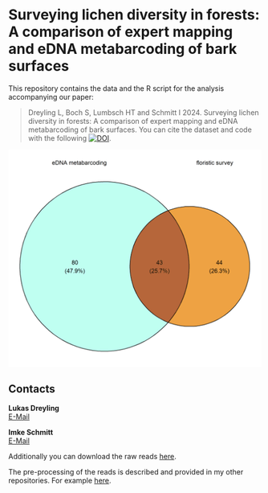 # Surveying lichen diversity in forests: A comparison of expert mapping and eDNA metabarcoding of bark surfaces 
 
This repository contains the data and the R script for the analysis accompanying our paper: 

> Dreyling L, Boch S, Lumbsch HT and Schmitt I 2024. Surveying lichen diversity in forests: A comparison of expert mapping and eDNA metabarcoding of bark surfaces.
> You can cite the dataset and code with the following [![DOI](https://zenodo.org/badge/665109676.svg)](https://zenodo.org/doi/10.5281/zenodo.11489370).

![Comparison of eDNA metabarcoding to floristic survey.](https://github.com/LukDrey/eDNA_lichen_survey/blob/main/Data/Figure2.png)

## Contacts

**Lukas Dreyling**  
[E-Mail](mailto:uc2mvf9sm@mozmail.com)  

**Imke Schmitt**  
[E-Mail](mailto:imke.schmitt@senckenberg.de)  

Additionally you can download the raw reads [here](https://www.ncbi.nlm.nih.gov/bioproject/PRJNA932736).  

The pre-processing of the reads is described and provided in my other repositories. For example [here](https://github.com/LukDrey/bark_microbiome_drivers/). 
